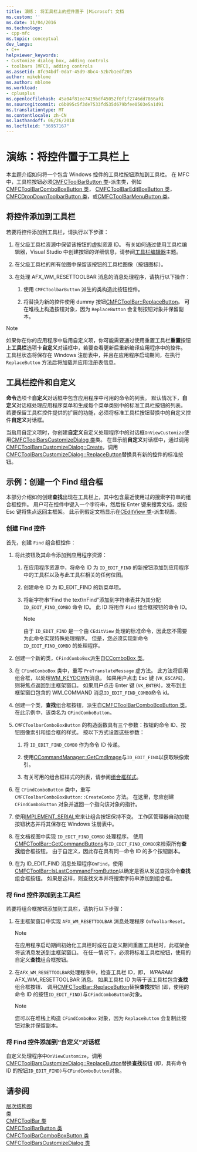 ```yaml
---
title: 演练： 将工具栏上的控件置于 |Microsoft 文档
ms.custom: ''
ms.date: 11/04/2016
ms.technology:
- cpp-mfc
ms.topic: conceptual
dev_langs:
- C++
helpviewer_keywords:
- Customize dialog box, adding controls
- toolbars [MFC], adding controls
ms.assetid: 8fc94bdf-0da7-45d9-8bc4-52b7b1edf205
author: mikeblome
ms.author: mblome
ms.workload:
- cplusplus
ms.openlocfilehash: 45a04f81ee7419bdf45052f0f1f2746dd7866af8
ms.sourcegitcommit: c6b095c5f3de7533fd535d679bfee0503e5a1d91
ms.translationtype: MT
ms.contentlocale: zh-CN
ms.lasthandoff: 06/26/2018
ms.locfileid: "36957167"
---
```

# <a name="walkthrough-putting-controls-on-toolbars"></a>演练：将控件置于工具栏上
本主题介绍如何将一个包含 Windows 控件的工具栏按钮添加到工具栏。 在 MFC 中，工具栏按钮必须[CMFCToolBarButton 类](../mfc/reference/cmfctoolbarbutton-class.md)-派生类，例如[CMFCToolBarComboBoxButton 类](../mfc/reference/cmfctoolbarcomboboxbutton-class.md)， [CMFCToolBarEditBoxButton 类](../mfc/reference/cmfctoolbareditboxbutton-class.md)，[CMFCDropDownToolbarButton 类](../mfc/reference/cmfcdropdowntoolbarbutton-class.md)，或[CMFCToolBarMenuButton 类](../mfc/reference/cmfctoolbarmenubutton-class.md)。  
  
## <a name="adding-controls-to-toolbars"></a>将控件添加到工具栏  
 若要将控件添加到工具栏，请执行以下步骤：  
  
1.  在父级工具栏资源中保留该按钮的虚拟资源 ID。 有关如何通过使用工具栏编辑器，Visual Studio 中创建按钮的详细信息，请参阅[工具栏编辑器](../windows/toolbar-editor.md)主题。  
  
2.  在父级工具栏的所有位图中保留该按钮的工具栏图像（按钮图标）。  
  
3.  在处理 AFX_WM_RESETTOOLBAR 消息的消息处理程序，请执行以下操作：  
  
    1.  使用 `CMFCToolbarButton` 派生的类构造此按钮控件。  
  
    2.  将替换为新的控件使用 dummy 按钮[CMFCToolBar::ReplaceButton](../mfc/reference/cmfctoolbar-class.md#replacebutton)。 可在堆栈上构造按钮对象，因为 `ReplaceButton` 会复制按钮对象并保留副本。  
  
> [!NOTE]
>  如果你在你的应用程序中启用自定义项，你可能需要通过使用重置工具栏**重置**按钮上**工具栏**选项卡**自定义**对话框中，若要查看更新后重新编译应用程序中的控件。 工具栏状态将保存在 Windows 注册表中，并且在应用程序启动期间，在执行 `ReplaceButton` 方法后将加载并应用注册表信息。  
  
## <a name="toolbar-controls-and-customization"></a>工具栏控件和自定义  
 **命令**选项卡**自定义**对话框中包含应用程序中可用的命令的列表。 默认情况下，**自定义**对话框处理应用程序菜单和生成每个菜单类别中的标准工具栏按钮的列表。 若要保留工具栏控件提供的扩展的功能，必须将标准工具栏按钮替换中的自定义控件**自定义**对话框。  
  
 当启用自定义项时，你创建**自定义**自定义处理程序中的对话框`OnViewCustomize`使用[CMFCToolBarsCustomizeDialog 类](../mfc/reference/cmfctoolbarscustomizedialog-class.md)类。 在显示前**自定义**对话框中，通过调用[CMFCToolBarsCustomizeDialog::Create](../mfc/reference/cmfctoolbarscustomizedialog-class.md#create)，调用[CMFCToolBarsCustomizeDialog::ReplaceButton](../mfc/reference/cmfctoolbarscustomizedialog-class.md#replacebutton)替换具有新的控件的标准按钮。  
  
## <a name="example-creating-a-find-combo-box"></a>示例：创建一个 Find 组合框  
 本部分介绍如何创建**查找**出现在工具栏上，其中包含最近使用过的搜索字符串的组合框控件。 用户可在控件中键入一个字符串，然后按 Enter 键来搜索文档，或按 Esc 键将焦点返回主框架。 此示例假定文档显示在[CEditView 类](../mfc/reference/ceditview-class.md)-派生视图。  
  
### <a name="creating-the-find-control"></a>创建 Find 控件  
 首先，创建 `Find` 组合框控件：  
  
1.  将此按钮及其命令添加到应用程序资源：  
  
    1.  在应用程序资源中，将命令 ID 为 `ID_EDIT_FIND` 的新按钮添加到应用程序中的工具栏以及与此工具栏相关的任何位图。  
  
    2.  创建命令 ID 为 ID_EDIT_FIND 的新菜单项。  
  
    3.  将新字符串“Find the text\nFind”添加到字符串表并为其分配 `ID_EDIT_FIND_COMBO` 命令 ID。 此 ID 将用作 `Find` 组合框按钮的命令 ID。  
  
        > [!NOTE]
        >  由于 `ID_EDIT_FIND` 是一个由 `CEditView` 处理的标准命令，因此您不需要为此命令实现特殊处理程序。  但是，您必须实现新命令 `ID_EDIT_FIND_COMBO` 的处理程序。  
  
2.  创建一个新的类，`CFindComboBox`派生自[CComboBox 类](../mfc/reference/ccombobox-class.md)。  
  
3.  在 `CFindComboBox` 类中，重写 `PreTranslateMessage` 虚方法。 此方法将启用组合框，以处理[WM_KEYDOWN](http://msdn.microsoft.com/library/windows/desktop/ms646280)消息。 如果用户点击 Esc 键 (`VK_ESCAPE`)，则将焦点返回到主框架窗口。 如果用户点击 Enter 键 (`VK_ENTER`)，发布到主框架窗口包含的 WM_COMMAND 消息`ID_EDIT_FIND_COMBO`命令 id。  
  
4.  创建一个类，**查找**组合框按钮，派生自[CMFCToolBarComboBoxButton 类](../mfc/reference/cmfctoolbarcomboboxbutton-class.md)。 在此示例中，该类名为 `CFindComboButton`。  
  
5.  `CMFCToolbarComboBoxButton` 的构造函数具有三个参数：按钮的命令 ID、按钮图像索引和组合框的样式。 按以下方式设置这些参数：  
  
    1.  将 `ID_EDIT_FIND_COMBO` 作为命令 ID 传递。  
  
    2.  使用[CCommandManager::GetCmdImage](http://msdn.microsoft.com/en-us/4094d08e-de74-4398-a483-76d27a742dca)与`ID_EDIT_FIND`以获取映像索引。  
  
    3.  有关可用的组合框样式的列表，请参阅[组合框样式](../mfc/reference/styles-used-by-mfc.md#combo-box-styles)。  
  
6.  在 `CFindComboButton` 类中，重写 `CMFCToolbarComboBoxButton::CreateCombo` 方法。 在这里，您应创建 `CFindComboButton` 对象并返回一个指向该对象的指针。  
  
7.  使用[IMPLEMENT_SERIAL](../mfc/reference/run-time-object-model-services.md#implement_serial)宏来让组合按钮保持不变。 工作区管理器自动加载按钮状态并将其保存在 Windows 注册表中。  
  
8.  在文档视图中实现 `ID_EDIT_FIND_COMBO` 处理程序。 使用[CMFCToolBar::GetCommandButtons](../mfc/reference/cmfctoolbar-class.md#getcommandbuttons)与`ID_EDIT_FIND_COMBO`来检索所有**查找**组合框按钮。 由于自定义，因此存在具有同一命令 ID 的多个按钮副本。  
  
9. 在为 ID_EDIT_FIND 消息处理程序`OnFind`，使用[CMFCToolBar::IsLastCommandFromButton](../mfc/reference/cmfctoolbar-class.md#islastcommandfrombutton)以确定是否从发送查找命令**查找**组合框按钮。 如果是这样，则查找文本并将搜索字符串添加到组合框。  
  
### <a name="adding-the-find-control-to-the-main-toolbar"></a>将 find 控件添加到主工具栏  
 若要将组合框按钮添加到工具栏，请执行以下步骤：  
  
1.  在主框架窗口中实现 `AFX_WM_RESETTOOLBAR` 消息处理程序 `OnToolbarReset`。  
  
    > [!NOTE]
    >  在应用程序启动期间初始化工具栏时或在自定义期间重置工具栏时，此框架会将该消息发送到主框架窗口。 在任一情况下，必须将标准工具栏按钮，使用的自定义**查找**组合框按钮。  
  
2.  在`AFX_WM_RESETTOOLBAR`处理程序中，检查工具栏 ID，即， *WPARAM* AFX_WM_RESETTOOLBAR 消息。 如果工具栏 ID 为等于该工具栏包含**查找**组合框按钮、 调用[CMFCToolBar::ReplaceButton](../mfc/reference/cmfctoolbar-class.md#replacebutton)替换**查找**按钮 (即，使用的命令 ID 的按钮`ID_EDIT_FIND)`与`CFindComboButton`对象。  
  
    > [!NOTE]
    >  您可以在堆栈上构造 `CFindComboBox` 对象，因为 `ReplaceButton` 会复制此按钮对象并保留副本。  
  
### <a name="adding-the-find-control-to-the-customize-dialog-box"></a>将 Find 控件添加到“自定义”对话框  
 自定义处理程序中`OnViewCustomize`，调用[CMFCToolBarsCustomizeDialog::ReplaceButton](../mfc/reference/cmfctoolbarscustomizedialog-class.md#replacebutton)替换**查找**按钮 (即，具有命令 ID 的按钮`ID_EDIT_FIND)`与`CFindComboButton`对象。  
  
## <a name="see-also"></a>请参阅  
 [层次结构图](../mfc/hierarchy-chart.md)   
 [类](../mfc/reference/mfc-classes.md)   
 [CMFCToolBar 类](../mfc/reference/cmfctoolbar-class.md)   
 [CMFCToolBarButton 类](../mfc/reference/cmfctoolbarbutton-class.md)   
 [CMFCToolBarComboBoxButton 类](../mfc/reference/cmfctoolbarcomboboxbutton-class.md)   
 [CMFCToolBarsCustomizeDialog 类](../mfc/reference/cmfctoolbarscustomizedialog-class.md)
